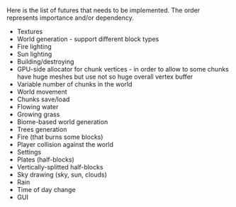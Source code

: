 Here is the list of futures that needs to be implemented.
The order represents importance and/or dependency.
* Textures
* World generation - support different block types
* Fire lighting
* Sun lighting
* Building/destroying
* GPU-side allocator for chunk vertices - in order to allow to some chunks have huge meshes but use not so huge overall vertex buffer
* Variable number of chunks in the world
* World movement
* Chunks save/load
* Flowing water
* Growing grass
* Biome-based world generation
* Trees generation
* Fire (that burns some blocks)
* Player collision against the world
* Settings
* Plates (half-blocks)
* Vertically-splitted half-blocks
* Sky drawing (sky, sun, clouds)
* Rain
* Time of day change
* GUI
